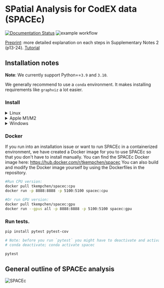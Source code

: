 # SPatial Analysis for CodEX data (SPACEc)

[![Documentation Status](https://readthedocs.org/projects/spacec/badge/?version=latest)](https://spacec.readthedocs.io/en/latest/?badge=latest)
![example workflow](https://github.com/yuqiyuqitan/SPACEc/actions/workflows/ci.yml/badge.svg)

[Preprint](https://doi.org/10.1101/2024.06.29.601349): more detailed explanation on each steps in Supplementary Notes 2 (p13-24).
[Tutorial](https://spacec.readthedocs.io/en/latest/?badge=latest)

## Installation notes

**Note**: We currently support Python==`3.9` and `3.10`.

We generally recommend to use a `conda` environment. It makes installing requirements like `graphviz` a lot easier.

### Install

<details><summary>Linux</summary>

SPACEc should work on most Linux distributions. However, we only tested it on Ubuntu.

1. Download & install Conda package manager. 
    1. We recommend the Miniforge distribution of Mamba (can be found here: https://github.com/conda-forge/miniforge) because it is fast. However, every other version of conda will work as well. The following installation guide will use conda commands. 
2. Go to your terminal and create a conda environemt for SPACEc.
    
    ```bash
    conda create -n spacec
    ```
    
    After creating the environment, activate it. Only if the environment is activated, you install SPACEc into the correct virtual environment. Remember to activate the environment every time you use SPACEc!
    
    ```bash
    conda activate spacec
    ```
    
3. Install dependencies via conda.
    
    ```bash
    # install Python
    conda install python==3.10
    
    # ignore if you have no Nvidia GPU installed
    conda install conda-forge::cudatoolkit=11.2.2 -y
    conda install conda-forge::cudnn=8.1.0.77 -y
    
    conda install install -c conda-forge graphviz libvips pyvips openslide-python
    ```
    
4. If you want to use your GPU run these additional commands. Otherwise, only install SPACEc.
    
    ```bash
    # Set environment variables
    mkdir -p $CONDA_PREFIX/etc/conda/activate.d
    echo 'export PATH=$CONDA_PREFIX/bin:$PATH' > $CONDA_PREFIX/etc/conda/activate.d/env_vars.sh
    echo 'export LD_LIBRARY_PATH=$CONDA_PREFIX/lib:$LD_LIBRARY_PATH' >> $CONDA_PREFIX/etc/conda/activate.d/env_vars.sh
    chmod +x $CONDA_PREFIX/etc/conda/activate.d/env_vars.sh
    ```
    
    ```bash
    pip install spacec
    ```
    
    ```bash
    pip install protobuf==3.20.0
    pip install numpy==1.24.*
    pip install tensorflow-gpu==2.8.0
    ```
    
5. If you want to install RAPIDS for GPU-accelerated clustering, note that only RTX20XX or better GPUs are supported.
    
    ```bash
    conda install -c rapidsai -c conda-forge -c nvidia rapids=24.02
    pip install rapids-singlecell==0.9.5
    pip install pandas==1.5.*
    ```
    
6. In case you want to run STELLAR from within SPACEc you also need to install PyTorch Geometric. The right version can be found by checking for your PyTorch version from within Python and then installing the correct version of PyTorch Geometric on top of SPACEc: [https://pytorch-geometric.readthedocs.io/en/2.5.2/notes/installation.html](https://pytorch-geometric.readthedocs.io/en/2.5.2/notes/installation.html)
7. Now you can start your analysis with SPACEc! Consider downloading and stepping through the provided notebooks to learn how SPACEc can be used. SPACEc can be used from your IDE of choice e.g. Jupyter Lab:
    
    ```bash
    jupyter-lab
    ```
    
8. Test if SPACEc loads and if your GPU is visible if you installed the GPU version.
    
    ```python
    import spacec as sp
    sp.hf.check_for_gpu()
    ```

* ⚠️ **IMPORTANT**: always import `spacec` first before importing any other packages
* **Example tonsil data** on [dryad](https://datadryad.org/stash/share/OXTHu8fAybiINGD1S3tIVUIcUiG4nOsjjeWmrvJV-dQ)

</details>


<details><summary>Apple M1/M2</summary>

If you run SPACEc on an Apple M chip, you should consider the additional step 3 to avoid compatibility issues. At the moment, Apple GPUs are not officially supported by SPACEc. 

1. Download & install Conda package manager. 
    1. We recommend the Miniforge distribution of Mamba (which can be found here: https://github.com/conda-forge/miniforge) because it is fast. However, every other version of conda will work as well. The following installation guide will use conda commands. 
2. Go to your terminal and create a conda environemt for SPACEc.
    
    ```bash
    conda create -n spacec
    ```
    
    After creating the environment, activate it. Only if the environment is activated you install SPACEc into the correct virtual environment. Remember to activate the environment every time you use SPACEc!
    
    ```bash
    conda activate spacec
    ```
    
3. If you experience problems with running SPACEc on an Apple M chip, please force the environment to run as an Intel environment.
    
    ```bash
    # set environment; Apple specific
    conda config --env --set subdir osx-64
    ```
    
4. Install dependencies via conda.
    
    ```bash
    # install Python
    conda install python==3.10
    
    conda install install -c conda-forge graphviz libvips pyvips openslide-python
    ```
    
5. Install SPACEc in your conda environment. Note: We provide SPACEc via PyPi; therefore, you need to use pip. 
    
    ```bash
    pip install spacec
    ```
    
6. We observed that on some Apple machines, the correct versions of some dependencies are not always automatically downloaded. Fix the environment for Apple machines by running the following code after installing SPACEc. 
    
    ```bash
    conda install tensorflow=2.10.0
    pip uninstall werkzeug -y
    pip install numpy==1.26.4 werkzeug==2.3.8
    ```
    
7. Now you can start your analysis with SPACEc! Consider downloading and stepping through the provided notebooks to learn how SPACEc can be used. SPACEc can be used from your IDE of choice e.g. Jupyter Lab:
    
    ```bash
    jupyter-lab
    ```
    
8. Test if SPACEc loads. In theory, PyTorch supports MPS now and allows Apple M users to use their GPU. However, not all dependencies support this yet without issues. If you experience MPS-related issues, switch to a CPU-only version of PyTorch.
    
    ```python
    import spacec as sp
    sp.hf.check_for_gpu()
    ```

* ⚠️ **IMPORTANT**: always import `spacec` first before importing any other packages
* **Example tonsil data** on [dryad](https://datadryad.org/stash/share/OXTHu8fAybiINGD1S3tIVUIcUiG4nOsjjeWmrvJV-dQ)

</details>

<details><summary>Windows</summary>

Although SPACEc can run directly on Windows systems, we highly recommend running it in WSL. If you are unfamiliar with WSL, you can find more information on how to use and install it here: https://learn.microsoft.com/en-us/windows/wsl/install

If you decide to use WSL, follow the Linux instructions.

1. Download & install Conda package manager. 
    1. We recommend the Miniforge distribution of Mamba (which can be found here: https://github.com/conda-forge/miniforge) because it is fast. However, every other version of conda will work as well. The following installation guide will use conda commands. 
2. To run SPACEc you will need to install some additional software on windows.
    1. Download the community version of Visual Studio from the official Microsoft website: [https://visualstudio.microsoft.com](https://visualstudio.microsoft.com/)
    2. After installing the software on your system, you will be presented with a launcher that allows you to select the components to be installed on your system.
    3. Install the components needed for C++ development (see screenshots) - The download will be a few GB in size, so prepare to wait depending on your internet connection.
       
        ![image](https://github.com/user-attachments/assets/ca35fe30-8deb-448f-bac7-688774b770aa)
       
        ![image 1](https://github.com/user-attachments/assets/f4344363-5a31-4695-b75c-5ed8c416b7c2)
          
    5. In the meantime, you can already install libvips ([https://www.libvips.org/](https://www.libvips.org/)) by downloading the pre-compiled Windows binaries from this repository: https://github.com/libvips/build-win64-mxe/releases/tag/v8.16.0 and adding them to your PATH. If you are unsure about which version to choose, [vips-dev-w64-all-8.16.0.zip](https://github.com/libvips/build-win64-mxe/releases/download/v8.16.0/vips-dev-w64-all-8.16.0.zip) should work for you. 
    6. Unpack the zip file and add the directory to your PATH environment. If you don’t know how to do that, consider watching this tutorial video that explains the process: [https://www.youtube.com/watch?v=O5iBsdAd1_w](https://www.youtube.com/watch?v=O5iBsdAd1_w)
3. Open conda command line and create an environment for SPACEc
    
    ```bash
    conda create -n spacec
    ```
    
    After creating the environment, activate it. Only if the environment is activated you install SPACEc into the correct virtual environment. Remember to activate the environment every time you use SPACEc!
    
    ```bash
    conda activate spacec
    ```
    
4. Install Python 3.10, git and graphviz in your conda environment using the following command:
    
    ```bash
    conda install python==3.10 
    conda install git graphviz
    ```
    
5. If you want to use Deepcell Mesmer with GPU acceleration (Nvidia GPU), you need to install the correct version of cudatoolkit and cudnn in your environment. For that execute the following code:
    
    ```bash
    conda install conda-forge::cudatoolkit=11.2.2 -y
    conda install conda-forge::cudnn=8.1.0.77 -y
    
    mkdir %CONDA_PREFIX%\etc\conda\activate.d
    echo @echo off > %CONDA_PREFIX%\etc\conda\activate.d\env_vars.bat
    echo set PATH=%CONDA_PREFIX%\bin;%PATH% >> %CONDA_PREFIX%\etc\conda\activate.d\env_vars.bat
    echo set LD_LIBRARY_PATH=%CONDA_PREFIX%\lib;%LD_LIBRARY_PATH% >> %CONDA_PREFIX%\etc\conda\activate.d\env_vars.bat
    ```
    
6. Install SPACEc in your conda environment. Note: We provide SPACEc via PyPi; therefore, you need to use pip. 
    
    ```bash
    pip install spacec
    ```
    
7. Now you can start your analysis with SPACEc! Consider downloading and stepping through the provided notebooks to learn how SPACEc can be used. SPACEc can be used from your IDE of choice e.g. Jupyter Lab:
    
    ```bash
    jupyter-lab
    ```
    
8. Test if SPACEc loads and if your GPU is visible if you installed the GPU version.
    
    ```python
    import spacec as sp
    sp.hf.check_for_gpu()
    ```

* ⚠️ **IMPORTANT**: always import `spacec` first before importing any other packages
* **Example tonsil data** on [dryad](https://datadryad.org/stash/share/OXTHu8fAybiINGD1S3tIVUIcUiG4nOsjjeWmrvJV-dQ)

</details>


### Docker
If you run into an installation issue or want to run SPACEc in a containerized environment, we have created a Docker image for you to use SPACEc so that you don't have to install manually. You can find the SPACEc Docker image here: https://hub.docker.com/r/tkempchen/spacec
You can also build and modify the Docker image yourself by using the Dockerfiles in the repository.

```bash
#Run CPU version:
docker pull tkempchen/spacec:cpu
docker run -p 8888:8888 -p 5100:5100 spacec:cpu

#Or run GPU version:
docker pull tkempchen/spacec:gpu
docker run --gpus all -p 8888:8888 -p 5100:5100 spacec:gpu
```

### Run tests.

```bash
pip install pytest pytest-cov

# Note: before you run `pytest` you might have to deactivate and activate the conda environment first
# conda deactivate; conda activate spacec

pytest
```

## General outline of SPACEc analysis

![SPACEc](https://raw.githubusercontent.com/yuqiyuqitan/SPACEc/master/docs/overview.png)
